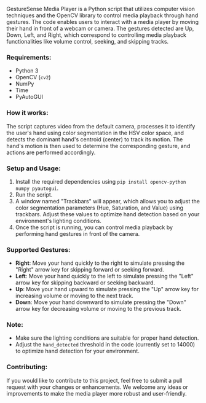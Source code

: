 GestureSense Media Player is a Python script that utilizes computer vision techniques and the OpenCV library to control media playback through hand gestures. The code enables users to interact with a media player by moving their hand in front of a webcam or camera. The gestures detected are Up, Down, Left, and Right, which correspond to controlling media playback functionalities like volume control, seeking, and skipping tracks.

### Requirements:
- Python 3
- OpenCV (`cv2`)
- NumPy
- Time
- PyAutoGUI

### How it works:
The script captures video from the default camera, processes it to identify the user's hand using color segmentation in the HSV color space, and detects the dominant hand's centroid (center) to track its motion. The hand's motion is then used to determine the corresponding gesture, and actions are performed accordingly.

### Setup and Usage:
1. Install the required dependencies using `pip install opencv-python numpy pyautogui`.
2. Run the script.
3. A window named "Trackbars" will appear, which allows you to adjust the color segmentation parameters (Hue, Saturation, and Value) using trackbars. Adjust these values to optimize hand detection based on your environment's lighting conditions.
4. Once the script is running, you can control media playback by performing hand gestures in front of the camera.

### Supported Gestures:
- **Right**: Move your hand quickly to the right to simulate pressing the "Right" arrow key for skipping forward or seeking forward.
- **Left**: Move your hand quickly to the left to simulate pressing the "Left" arrow key for skipping backward or seeking backward.
- **Up**: Move your hand upward to simulate pressing the "Up" arrow key for increasing volume or moving to the next track.
- **Down**: Move your hand downward to simulate pressing the "Down" arrow key for decreasing volume or moving to the previous track.

### Note:
- Make sure the lighting conditions are suitable for proper hand detection.
- Adjust the `hand_detected` threshold in the code (currently set to 14000) to optimize hand detection for your environment.

### Contributing:
If you would like to contribute to this project, feel free to submit a pull request with your changes or enhancements. We welcome any ideas or improvements to make the media player more robust and user-friendly.
